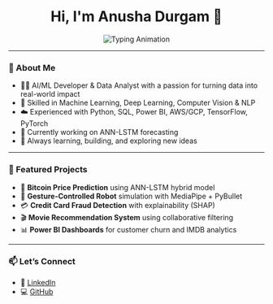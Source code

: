 <h1 align="center">Hi, I'm Anusha Durgam 👋</h1>

<p align="center">
  <img src="https://readme-typing-svg.demolab.com?font=Fira+Code&duration=3000&pause=1000&center=true&vCenter=true&width=450&lines=AI%2FML+Developer;Data+Analyst;Deep+Learning+Enthusiast;Turning+data+into+decisions+...;Models+into+momentum+🚀" alt="Typing Animation" />
</p>

---

### 🧠 About Me

- 👩‍💻 AI/ML Developer & Data Analyst with a passion for turning data into real-world impact  
- 🔬 Skilled in Machine Learning, Deep Learning, Computer Vision & NLP  
- ☁️ Experienced with Python, SQL, Power BI, AWS/GCP, TensorFlow, PyTorch  
- 🚀 Currently working on ANN-LSTM forecasting  
- 🌟 Always learning, building, and exploring new ideas  

---

### 📌 Featured Projects

- 🧠 **Bitcoin Price Prediction** using ANN-LSTM hybrid model  
- 🤖 **Gesture-Controlled Robot** simulation with MediaPipe + PyBullet  
- 💳 **Credit Card Fraud Detection** with explainability (SHAP)  
- 🎬 **Movie Recommendation System** using collaborative filtering  
- 📊 **Power BI Dashboards** for customer churn and IMDB analytics  

---

### 📫 Let’s Connect

- 🔗 [LinkedIn](https://www.linkedin.com/in/dg-anushha)  
- 💻 [GitHub](https://github.com/Anusha-me)
